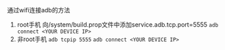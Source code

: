通过wifi连接adb的方法
1. root手机
向/system/build.prop文件中添加service.adb.tcp.port=5555
`adb connect <YOUR DEVICE IP>`
2. 非root手机
`adb tcpip 5555`
`adb connect <YOUR DEVICE IP>`
